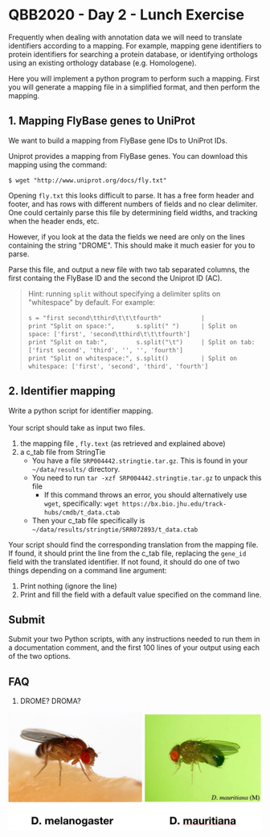 # QBB2020 - Day 2 - Lunch Exercise

Frequently when dealing with annotation data we will need to translate
identifiers according to a mapping. For example, mapping gene identifiers
to protein identifiers for searching a protein database, or identifying
orthologs using an existing orthology database (e.g. Homologene).

Here you will implement a python program to perform such a mapping. First you
will generate a mapping file in a simplified format, and then perform the
mapping.

## 1. Mapping FlyBase genes to UniProt

We want to build a mapping from FlyBase gene IDs to UniProt IDs.

Uniprot provides a mapping from FlyBase genes. You can download this mapping
using the command:

```
$ wget "http://www.uniprot.org/docs/fly.txt"
```

Opening `fly.txt` this looks difficult to parse. It has a free form header
and footer, and has rows with different numbers of fields and no clear
delimiter. One could certainly parse this file by determining field widths,
and tracking when the header ends, etc.

However, if you look at the data the fields we need are only on the lines
containing the string "DROME". This should make it much easier for you to
parse.

Parse this file, and output a new file with two tab separated columns, the
first containg the FlyBase ID and the second the Uniprot ID (AC).

> Hint: running `split` without specifying a delimiter splits on "whitespace"
> by default. For example:
> ```
> s = "first second\tthird\t\t\tfourth"           |
> print "Split on space:",      s.split(" ")      | Split on space: ['first', 'second\tthird\t\t\tfourth']
> print "Split on tab:",        s.split("\t")     | Split on tab: ['first second', 'third', '', '', 'fourth']
> print "Split on whitespace:", s.split()         | Split on whitespace: ['first', 'second', 'third', 'fourth']
> ```

## 2. Identifier mapping

Write a python script for identifier mapping.<br /><br />
Your script should take as input two files.
  1. the mapping file , `fly.text` (as retrieved and explained above)
  2. a c_tab file from StringTie
      * You have a file `SRP004442.stringtie.tar.gz`. This is found in your `~/data/results/` directory.
      * You need to run `tar -xzf SRP004442.stringtie.tar.gz` to unpack this file
          * If this command throws an error, you should alternatively use `wget`, specifically: `wget https://bx.bio.jhu.edu/track-hubs/cmdb/t_data.ctab`
      * Then your c_tab file specifically is `~/data/results/stringtie/SRR072893/t_data.ctab`


Your script should find the corresponding translation from the mapping file. If found, it should print the
line from the c_tab file, replacing the `gene_id` field with the translated
identifier. If not found, it should do one of two things depending on a command
line argument:

  1. Print nothing (ignore the line)
  2. Print and fill the field with a default value specified on the
     command line.

## Submit

Submit your two Python scripts, with any instructions needed to run them in
a documentation comment, and the first 100 lines of your output using each
of the two options.

## FAQ

1. DROME? DROMA?

![some flies](flies.png)
